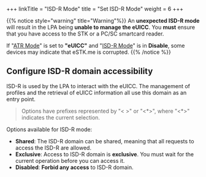 +++
linkTitle = "ISD-R Mode"
title = "Set ISD-R Mode"
weight = 6
+++

{{% notice style="warning" title="Warning"%}}
An **unexpected ISD-R mode** will result in the LPA being **unable to manage the eUICC**. You **must** ensure that you have access to the STK or a PC/SC smartcard reader.

If "[ATR Mode](/stk/settings/atr)" is set to **"eUICC"** and "[ISD-R Mode](/stk/settings/isd-r)" is in **Disable**, some devices may indicate that eSTK.me is corrupted.
{{% /notice %}}

## Configure ISD-R domain accessibility

ISD-R is used by the LPA to interact with the eUICC. The management of profiles and the retrieval of eUICC information all use this domain as an entry point.

> Options have prefixes represented by "\< \>" or "\<\*\>", where "\<\*\>" indicates the current selection.  

Options available for ISD-R mode:

- **Shared**: The ISD-R domain can be shared, meaning that all requests to access the ISD-R are allowed.
- **Exclusive**: Access to ISD-R domain is **exclusive**. You must wait for the current operation before you can access it.
- **Disabled**: **Forbid any access** to ISD-R domain.
